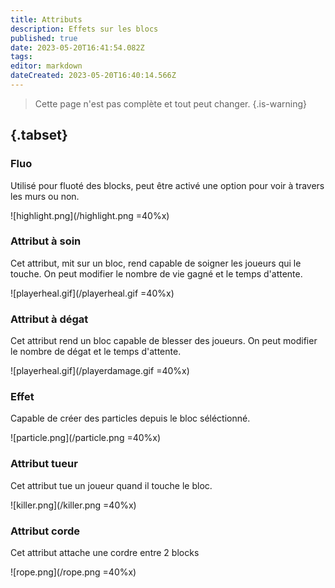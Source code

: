 ```yaml
---
title: Attributs
description: Effets sur les blocs
published: true
date: 2023-05-20T16:41:54.082Z
tags: 
editor: markdown
dateCreated: 2023-05-20T16:40:14.566Z
---
```


> Cette page n'est pas complète et tout peut changer.
{.is-warning}

## {.tabset}
### Fluo
Utilisé pour fluoté des blocks, peut être activé une option pour voir à travers les murs ou non.

![highlight.png](/highlight.png =40%x)
### Attribut à soin
Cet attribut, mit sur un bloc, rend capable de soigner les joueurs qui le touche. On peut modifier le nombre de vie gagné et le temps d'attente.

![playerheal.gif](/playerheal.gif =40%x)
### Attribut à dégat
Cet attribut rend un bloc capable de blesser des joueurs. On peut modifier le nombre de dégat et le temps d'attente.

![playerheal.gif](/playerdamage.gif =40%x)
### Effet
Capable de créer des particles depuis le bloc séléctionné.

![particle.png](/particle.png =40%x)
### Attribut tueur
Cet attribut tue un joueur quand il touche le bloc.

![killer.png](/killer.png =40%x)
### Attribut corde
Cet attribut attache une cordre entre 2 blocks

![rope.png](/rope.png =40%x)
